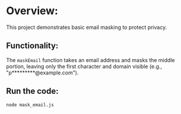 # Overview:
This project demonstrates basic email masking to protect privacy.

## Functionality:
The `maskEmail` function takes an email address and masks the middle portion, leaving only the first character and domain visible (e.g., "p*********@example.com").

## Run the code:
`node mask_email.js`